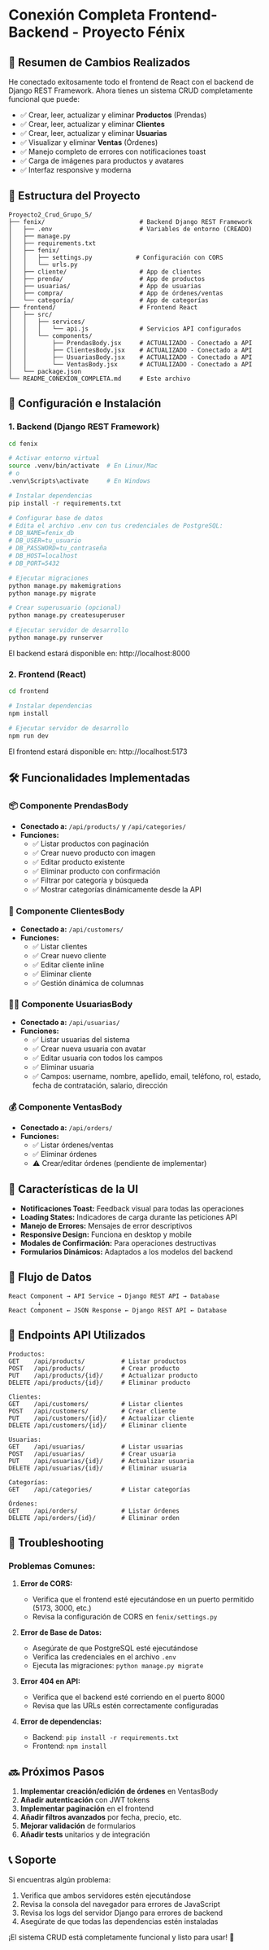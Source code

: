 # Conexión Completa Frontend-Backend - Proyecto Fénix

## 🚀 Resumen de Cambios Realizados

He conectado exitosamente todo el frontend de React con el backend de Django REST Framework. Ahora tienes un sistema CRUD completamente funcional que puede:

- ✅ Crear, leer, actualizar y eliminar **Productos** (Prendas)
- ✅ Crear, leer, actualizar y eliminar **Clientes**
- ✅ Crear, leer, actualizar y eliminar **Usuarias**
- ✅ Visualizar y eliminar **Ventas** (Órdenes)
- ✅ Manejo completo de errores con notificaciones toast
- ✅ Carga de imágenes para productos y avatares
- ✅ Interfaz responsive y moderna

## 📁 Estructura del Proyecto

```
Proyecto2_Crud_Grupo_5/
├── fenix/                          # Backend Django REST Framework
│   ├── .env                        # Variables de entorno (CREADO)
│   ├── manage.py
│   ├── requirements.txt
│   ├── fenix/
│   │   ├── settings.py            # Configuración con CORS
│   │   └── urls.py
│   ├── cliente/                    # App de clientes
│   ├── prenda/                     # App de productos
│   ├── usuarias/                   # App de usuarias
│   ├── compra/                     # App de órdenes/ventas
│   └── categoría/                  # App de categorías
├── frontend/                       # Frontend React
│   ├── src/
│   │   ├── services/
│   │   │   └── api.js              # Servicios API configurados
│   │   └── components/
│   │       ├── PrendasBody.jsx     # ACTUALIZADO - Conectado a API
│   │       ├── ClientesBody.jsx    # ACTUALIZADO - Conectado a API
│   │       ├── UsuariasBody.jsx    # ACTUALIZADO - Conectado a API
│   │       └── VentasBody.jsx      # ACTUALIZADO - Conectado a API
│   └── package.json
└── README_CONEXION_COMPLETA.md     # Este archivo
```

## 🔧 Configuración e Instalación

### 1. Backend (Django REST Framework)

```bash
cd fenix

# Activar entorno virtual
source .venv/bin/activate  # En Linux/Mac
# o
.venv\Scripts\activate     # En Windows

# Instalar dependencias
pip install -r requirements.txt

# Configurar base de datos
# Edita el archivo .env con tus credenciales de PostgreSQL:
# DB_NAME=fenix_db
# DB_USER=tu_usuario
# DB_PASSWORD=tu_contraseña
# DB_HOST=localhost
# DB_PORT=5432

# Ejecutar migraciones
python manage.py makemigrations
python manage.py migrate

# Crear superusuario (opcional)
python manage.py createsuperuser

# Ejecutar servidor de desarrollo
python manage.py runserver
```

El backend estará disponible en: http://localhost:8000

### 2. Frontend (React)

```bash
cd frontend

# Instalar dependencias
npm install

# Ejecutar servidor de desarrollo
npm run dev
```

El frontend estará disponible en: http://localhost:5173

## 🛠️ Funcionalidades Implementadas

### 📦 Componente PrendasBody
- **Conectado a:** `/api/products/` y `/api/categories/`
- **Funciones:**
  - ✅ Listar productos con paginación
  - ✅ Crear nuevo producto con imagen
  - ✅ Editar producto existente
  - ✅ Eliminar producto con confirmación
  - ✅ Filtrar por categoría y búsqueda
  - ✅ Mostrar categorías dinámicamente desde la API

### 👥 Componente ClientesBody
- **Conectado a:** `/api/customers/`
- **Funciones:**
  - ✅ Listar clientes
  - ✅ Crear nuevo cliente
  - ✅ Editar cliente inline
  - ✅ Eliminar cliente
  - ✅ Gestión dinámica de columnas

### 👩‍💼 Componente UsuariasBody
- **Conectado a:** `/api/usuarias/`
- **Funciones:**
  - ✅ Listar usuarias del sistema
  - ✅ Crear nueva usuaria con avatar
  - ✅ Editar usuaria con todos los campos
  - ✅ Eliminar usuaria
  - ✅ Campos: username, nombre, apellido, email, teléfono, rol, estado, fecha de contratación, salario, dirección

### 💰 Componente VentasBody
- **Conectado a:** `/api/orders/`
- **Funciones:**
  - ✅ Listar órdenes/ventas
  - ✅ Eliminar órdenes
  - ⚠️ Crear/editar órdenes (pendiente de implementar)

## 🎨 Características de la UI

- **Notificaciones Toast:** Feedback visual para todas las operaciones
- **Loading States:** Indicadores de carga durante las peticiones API
- **Manejo de Errores:** Mensajes de error descriptivos
- **Responsive Design:** Funciona en desktop y mobile
- **Modales de Confirmación:** Para operaciones destructivas
- **Formularios Dinámicos:** Adaptados a los modelos del backend

## 🔄 Flujo de Datos

```
React Component → API Service → Django REST API → Database
        ↓
React Component ← JSON Response ← Django REST API ← Database
```

## 📡 Endpoints API Utilizados

```
Productos:
GET    /api/products/          # Listar productos
POST   /api/products/          # Crear producto
PUT    /api/products/{id}/     # Actualizar producto
DELETE /api/products/{id}/     # Eliminar producto

Clientes:
GET    /api/customers/         # Listar clientes
POST   /api/customers/         # Crear cliente
PUT    /api/customers/{id}/    # Actualizar cliente
DELETE /api/customers/{id}/    # Eliminar cliente

Usuarias:
GET    /api/usuarias/          # Listar usuarias
POST   /api/usuarias/          # Crear usuaria
PUT    /api/usuarias/{id}/     # Actualizar usuaria
DELETE /api/usuarias/{id}/     # Eliminar usuaria

Categorías:
GET    /api/categories/        # Listar categorías

Órdenes:
GET    /api/orders/            # Listar órdenes
DELETE /api/orders/{id}/       # Eliminar orden
```

## 🚨 Troubleshooting

### Problemas Comunes:

1. **Error de CORS:**
   - Verifica que el frontend esté ejecutándose en un puerto permitido (5173, 3000, etc.)
   - Revisa la configuración de CORS en `fenix/settings.py`

2. **Error de Base de Datos:**
   - Asegúrate de que PostgreSQL esté ejecutándose
   - Verifica las credenciales en el archivo `.env`
   - Ejecuta las migraciones: `python manage.py migrate`

3. **Error 404 en API:**
   - Verifica que el backend esté corriendo en el puerto 8000
   - Revisa que las URLs estén correctamente configuradas

4. **Error de dependencias:**
   - Backend: `pip install -r requirements.txt`
   - Frontend: `npm install`

## 🔜 Próximos Pasos

1. **Implementar creación/edición de órdenes** en VentasBody
2. **Añadir autenticación** con JWT tokens
3. **Implementar paginación** en el frontend
4. **Añadir filtros avanzados** por fecha, precio, etc.
5. **Mejorar validación** de formularios
6. **Añadir tests** unitarios y de integración

## 📞 Soporte

Si encuentras algún problema:

1. Verifica que ambos servidores estén ejecutándose
2. Revisa la consola del navegador para errores de JavaScript
3. Revisa los logs del servidor Django para errores de backend
4. Asegúrate de que todas las dependencias estén instaladas

¡El sistema CRUD está completamente funcional y listo para usar! 🎉
